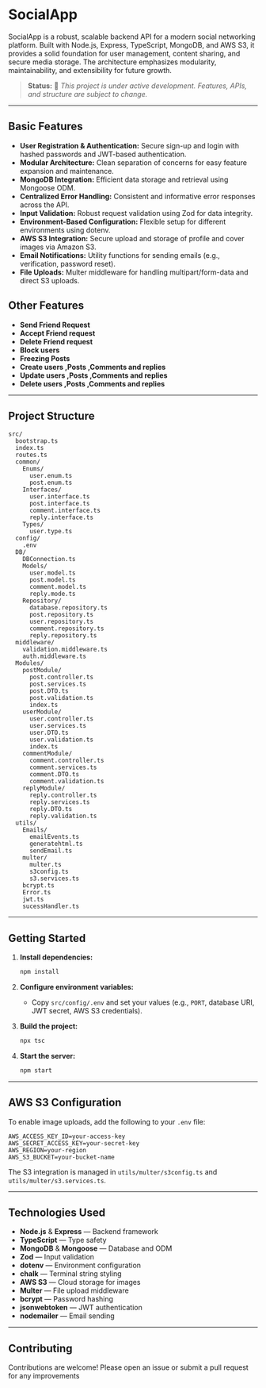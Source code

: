 # SocialApp

SocialApp is a robust, scalable backend API for a modern social networking platform. Built with Node.js, Express, TypeScript, MongoDB, and AWS S3, it provides a solid foundation for user management, content sharing, and secure media storage. The architecture emphasizes modularity, maintainability, and extensibility for future growth.

> **Status:** 🚧 _This project is under active development. Features, APIs, and structure are subject to change._

---

## Basic Features

- **User Registration & Authentication:** Secure sign-up and login with hashed passwords and JWT-based authentication.
- **Modular Architecture:** Clean separation of concerns for easy feature expansion and maintenance.
- **MongoDB Integration:** Efficient data storage and retrieval using Mongoose ODM.
- **Centralized Error Handling:** Consistent and informative error responses across the API.
- **Input Validation:** Robust request validation using Zod for data integrity.
- **Environment-Based Configuration:** Flexible setup for different environments using dotenv.
- **AWS S3 Integration:** Secure upload and storage of profile and cover images via Amazon S3.
- **Email Notifications:** Utility functions for sending emails (e.g., verification, password reset).
- **File Uploads:** Multer middleware for handling multipart/form-data and direct S3 uploads.


## Other Features
- **Send Friend Request** 
- **Accept Friend request** 
- **Delete Friend request** 
- **Block users** 
- **Freezing Posts** 
- **Create users ,Posts ,Comments and replies** 
- **Update users ,Posts ,Comments and replies** 
- **Delete users ,Posts ,Comments and replies** 


---

## Project Structure

```
src/
  bootstrap.ts
  index.ts
  routes.ts
  common/
    Enums/
      user.enum.ts
      post.enum.ts
    Interfaces/
      user.interface.ts
      post.interface.ts
      comment.interface.ts
      reply.interface.ts
    Types/
      user.type.ts
  config/
    .env
  DB/
    DBConnection.ts
    Models/
      user.model.ts
      post.model.ts
      comment.model.ts
      reply.mode.ts
    Repository/
      database.repository.ts
      post.repository.ts
      user.repository.ts
      comment.repository.ts
      reply.repository.ts
  middleware/
    validation.middleware.ts
    auth.middleware.ts
  Modules/
    postModule/
      post.controller.ts
      post.services.ts
      post.DTO.ts
      post.validation.ts
      index.ts
    userModule/
      user.controller.ts
      user.services.ts
      user.DTO.ts
      user.validation.ts
      index.ts
    commentModule/  
      comment.controller.ts
      comment.services.ts
      comment.DTO.ts
      comment.validation.ts
    replyModule/
      reply.controller.ts
      reply.services.ts
      reply.DTO.ts
      reply.validation.ts
  utils/
    Emails/
      emailEvents.ts
      generatehtml.ts
      sendEmail.ts
    multer/
      multer.ts
      s3config.ts
      s3.services.ts
    bcrypt.ts
    Error.ts
    jwt.ts
    sucessHandler.ts
```

---

## Getting Started

1. **Install dependencies:**
   ```sh
   npm install
   ```

2. **Configure environment variables:**
   - Copy `src/config/.env` and set your values (e.g., `PORT`, database URI, JWT secret, AWS S3 credentials).

3. **Build the project:**
   ```sh
   npx tsc
   ```

4. **Start the server:**
   ```sh
   npm start
   ```

---

## AWS S3 Configuration

To enable image uploads, add the following to your `.env` file:

```
AWS_ACCESS_KEY_ID=your-access-key
AWS_SECRET_ACCESS_KEY=your-secret-key
AWS_REGION=your-region
AWS_S3_BUCKET=your-bucket-name
```

The S3 integration is managed in `utils/multer/s3config.ts` and `utils/multer/s3.services.ts`.

---


## Technologies Used

- **Node.js** & **Express** — Backend framework
- **TypeScript** — Type safety
- **MongoDB** & **Mongoose** — Database and ODM
- **Zod** — Input validation
- **dotenv** — Environment configuration
- **chalk** — Terminal string styling
- **AWS S3** — Cloud storage for images
- **Multer** — File upload middleware
- **bcrypt** — Password hashing
- **jsonwebtoken** — JWT authentication
- **nodemailer** — Email sending

---



## Contributing

Contributions are welcome! Please open an issue or submit a pull request for any improvements 
